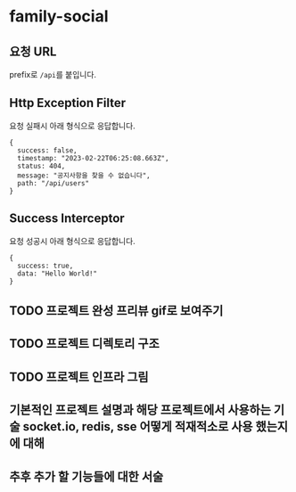 # family-social

## 요청 URL

prefix로 `/api`를 붙입니다.

## Http Exception Filter

요청 실패시 아래 형식으로 응답합니다.

```
{
  success: false,
  timestamp: "2023-02-22T06:25:08.663Z",
  status: 404,
  message: "공지사항을 찾을 수 없습니다",
  path: "/api/users"
}
```

## Success Interceptor

요청 성공시 아래 형식으로 응답합니다.

```
{
  success: true,
  data: "Hello World!"
}
```

## TODO 프로젝트 완성 프리뷰 gif로 보여주기

## TODO 프로젝트 디렉토리 구조

## TODO 프로젝트 인프라 그림

## 기본적인 프로젝트 설명과 해당 프로젝트에서 사용하는 기술 socket.io, redis, sse 어떻게 적재적소로 사용 했는지에 대해

## 추후 추가 할 기능들에 대한 서술
